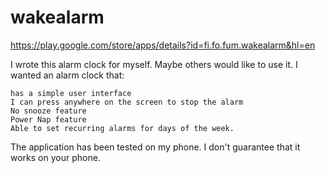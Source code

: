 # wakealarm

https://play.google.com/store/apps/details?id=fi.fo.fum.wakealarm&hl=en

I wrote this alarm clock for myself. Maybe others would like to use it.
I wanted an alarm clock that:

    has a simple user interface
    I can press anywhere on the screen to stop the alarm
    No snooze feature
    Power Nap feature
    Able to set recurring alarms for days of the week. 

The application has been tested on my phone. I don't guarantee that it works on your phone. 

